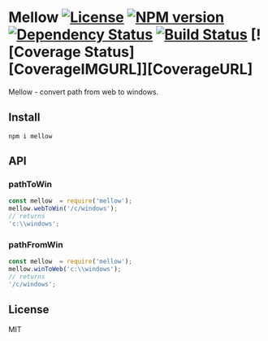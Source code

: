 # Mellow [![License][LicenseIMGURL]][LicenseURL] [![NPM version][NPMIMGURL]][NPMURL] [![Dependency Status][DependencyStatusIMGURL]][DependencyStatusURL] [![Build Status][BuildStatusIMGURL]][BuildStatusURL] [![Coverage Status][CoverageIMGURL]][CoverageURL]

[NPMIMGURL]: https://img.shields.io/npm/v/mellow.svg?style=flat
[BuildStatusIMGURL]: https://img.shields.io/travis/coderaiser/mellow/master.svg?style=flat
[DependencyStatusIMGURL]: https://img.shields.io/david/coderaiser/mellow.svg?style=flat
[LicenseIMGURL]: https://img.shields.io/badge/license-MIT-317BF9.svg?style=flat
[NPMURL]: https://npmjs.org/package/mellow "npm"
[BuildStatusURL]: https://travis-ci.org/coderaiser/mellow "Build Status"
[DependencyStatusURL]: https://david-dm.org/coderaiser/mellow "Dependency Status"
[LicenseURL]: https://tldrlegal.com/license/mit-license "MIT License"

Mellow - convert path from web to windows.

## Install

```
npm i mellow
```

## API

### pathToWin

```js
const mellow  = require('mellow');
mellow.webToWin('/c/windows');
// returns
'c:\\windows';
```

### pathFromWin

```js
const mellow  = require('mellow');
mellow.winToWeb('c:\\windows');
// returns
'/c/windows';
```

## License

MIT
